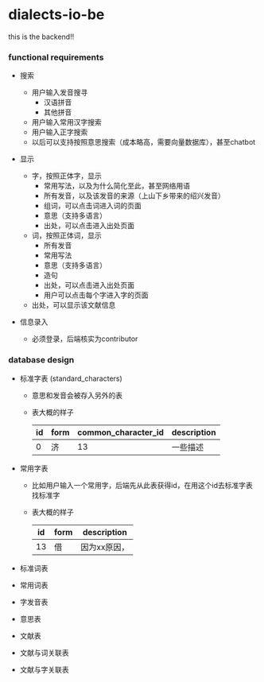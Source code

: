 # dialects-io-be

this is the backend!!

### functional requirements

* 搜索
    * 用户输入发音搜寻
        * 汉语拼音
        * 其他拼音
    * 用户输入常用汉字搜索
    * 用户输入正字搜索
    * 以后可以支持按照意思搜索（成本略高，需要向量数据库），甚至chatbot

* 显示
    * 字，按照正体字，显示 
        * 常用写法，以及为什么简化至此，甚至网络用语
        * 所有发音，以及该发音的来源（上山下乡带来的绍兴发音）
        * 组词，可以点击词进入词的页面
        * 意思（支持多语言）
        * 出处，可以点击进入出处页面
    * 词，按照正体词，显示
        * 所有发音
        * 常用写法
        * 意思（支持多语言）
        * 造句
        * 出处，可以点击进入出处页面
        * 用户可以点击每个字进入字的页面
    * 出处，可以显示该文献信息

* 信息录入
    * 必须登录，后端核实为contributor

### database design

* 标准字表 (standard_characters)

    * 意思和发音会被存入另外的表
    * 表大概的样子

        | id | form | common_character_id | description  |
        |----|------|------|------|
        | 0  | 济   | 13  |  一些描述   |


* 常用字表

    * 比如用户输入一个常用字，后端先从此表获得id，在用这个id去标准字表找标准字
    * 表大概的样子

        | id | form | description  |
        |----|------|------|
        | 13  | 借   | 因为xx原因，  |

* 标准词表
* 常用词表
* 字发音表
* 意思表
* 文献表
* 文献与词关联表
* 文献与字关联表
